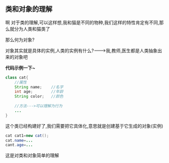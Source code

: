 ## 类和对象的理解
啊
对于类的理解,可以这样想,我和猫是不同的物种,我们这样的特性肯定有不同,那么就分为人类和猫类了

那么何为对象?

对象其实就是具体的实例,人类的实例有什么?--->我,教师,医生都是人类抽象出来的对象吧



**代码示例一下~**

```java
class cat{
    //属性
    String name;	//名字
    int age;		//年龄
    String color;	//颜色
    
    //方法--->可以理解为行为
    ...
}
```

这个类已经构建好了,我们需要把它具体化,意思就是创建基于它生成的对象(实例)

```java
cat cat1=new cat();
cat.name=...
cant.age=...
```



这是对类和对象简单的理解

